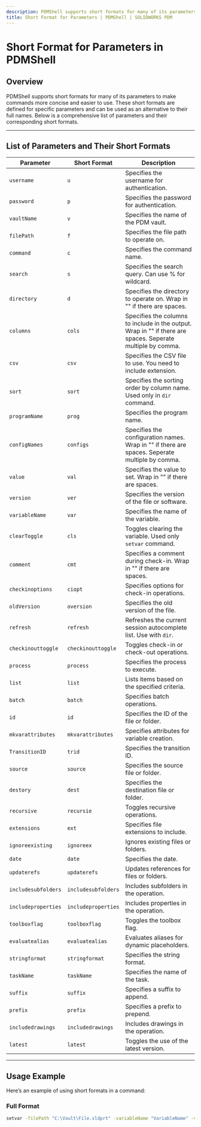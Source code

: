 ```yaml
---
description: PDMShell supports short formats for many of its parameters to make commands more concise and easier to use.
title: Short Format for Parameters | PDMShell | SOLIDWORKS PDM
---
```

# Short Format for Parameters in PDMShell

## Overview

PDMShell supports short formats for many of its parameters to make commands more concise and easier to use. These short formats are defined for specific parameters and can be used as an alternative to their full names. Below is a comprehensive list of parameters and their corresponding short formats.

---

## List of Parameters and Their Short Formats

| **Parameter**            | **Short Format** | **Description**                                                                 |
|---------------------------|------------------|---------------------------------------------------------------------------------|
| `username`               | `u`              | Specifies the username for authentication.                                      |
| `password`               | `p`              | Specifies the password for authentication.                                      |
| `vaultName`              | `v`              | Specifies the name of the PDM vault.                                            |
| `filePath`               | `f`              | Specifies the file path to operate on.                                          |
| `command`                | `c`              | Specifies the command name.                                               |
| `search`                 | `s`              | Specifies the search query. Can use % for wildcard.                                                    |
| `directory`              | `d`              | Specifies the directory to operate on.  Wrap in "" if there are spaces.                                         |
| `columns`                | `cols`           | Specifies the columns to include in the output. Wrap in "" if there are spaces. Seperate multiple by comma.                                 |
| `csv`                    | `csv`            | Specifies the CSV file to use. You need to include extension.                                                 |
| `sort`                   | `sort`           | Specifies the sorting order by column name. Used only in `dir` command.                                                    |
| `programName`            | `prog`           | Specifies the program name.                                                     |
| `configNames`            | `configs`        | Specifies the configuration names. Wrap in "" if there are spaces. Seperate multiple by comma.                                               |
| `value`                  | `val`            | Specifies the value to set. Wrap in "" if there are spaces.                                                    |
| `version`                | `ver`            | Specifies the version of the file or software.                                  |
| `variableName`           | `var`            | Specifies the name of the variable.                                             |
| `clearToggle`            | `cls`            | Toggles clearing the variable. Used only `setvar` command.                                           |
| `comment`                | `cmt`            | Specifies a comment during check-in. Wrap in "" if there are spaces.                                                           |
| `checkinoptions`         | `ciopt`          | Specifies options for check-in operations.                                      |
| `oldVersion`             | `oversion`       | Specifies the old version of the file.                                          |
| `refresh`                | `refresh`        | Refreshes the current session autocomplete list. Use with `dir`.                                                  |
| `checkinouttoggle`       | `checkinouttoggle` | Toggles check-in or check-out operations.                                       |
| `process`                | `process`        | Specifies the process to execute.                                               |
| `list`                   | `list`           | Lists items based on the specified criteria.                                     |
| `batch`                  | `batch`          | Specifies batch operations.                                                     |
| `id`                     | `id`             | Specifies the ID of the file or folder.                                         |
| `mkvarattributes`        | `mkvarattributes`| Specifies attributes for variable creation.                                     |
| `TransitionID`           | `trid`           | Specifies the transition ID.                                                    |
| `source`                 | `source`         | Specifies the source file or folder.                                            |
| `destory`                | `dest`           | Specifies the destination file or folder.                                       |
| `recursive`              | `recursie`       | Toggles recursive operations.                                                   |
| `extensions`             | `ext`            | Specifies file extensions to include.                                           |
| `ignoreexisting`         | `ignoreex`       | Ignores existing files or folders.                                              |
| `date`                   | `date`           | Specifies the date.                                                             |
| `updaterefs`             | `updaterefs`     | Updates references for files or folders.                                        |
| `includesubfolders`      | `includesubfolders` | Includes subfolders in the operation.                                          |
| `includeproperties`      | `includeproperties` | Includes properties in the operation.                                          |
| `toolboxflag`            | `toolboxflag`    | Toggles the toolbox flag.                                                       |
| `evaluatealias`          | `evaluatealias`  | Evaluates aliases for dynamic placeholders.                                     |
| `stringformat`           | `stringformat`   | Specifies the string format.                                                    |
| `taskName`               | `taskName`       | Specifies the name of the task.                                                 |
| `suffix`                 | `suffix`         | Specifies a suffix to append.                                                   |
| `prefix`                 | `prefix`         | Specifies a prefix to prepend.                                                  |
| `includedrawings`        | `includedrawings` | Includes drawings in the operation.                                            |
| `latest`                 | `latest`         | Toggles the use of the latest version.                                          |

---

## Usage Example

Here’s an example of using short formats in a command:

### Full Format
```bash
setvar -filePath "C:\Vault\File.sldprt" -variableName "VariableName" -value "NewValue"
```